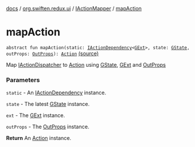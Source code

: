 [docs](../../index.md) / [org.swiften.redux.ui](../index.md) / [IActionMapper](index.md) / [mapAction](./map-action.md)

# mapAction

`abstract fun mapAction(static: `[`IActionDependency`](../-i-action-dependency/index.md)`<`[`GExt`](index.md#GExt)`>, state: `[`GState`](index.md#GState)`, outProps: `[`OutProps`](index.md#OutProps)`): `[`Action`](index.md#Action) [(source)](https://github.com/protoman92/KotlinRedux/tree/master/common/common-ui/src/main/kotlin/org/swiften/redux/ui/Injector.kt#L99)

Map [IActionDispatcher](../../org.swiften.redux.core/-i-action-dispatcher.md) to [Action](index.md#Action) using [GState](index.md#GState), [GExt](index.md#GExt) and [OutProps](index.md#OutProps)

### Parameters

`static` - An [IActionDependency](../-i-action-dependency/index.md) instance.

`state` - The latest [GState](index.md#GState) instance.

`ext` - The [GExt](index.md#GExt) instance.

`outProps` - The [OutProps](index.md#OutProps) instance.

**Return**
An [Action](index.md#Action) instance.

